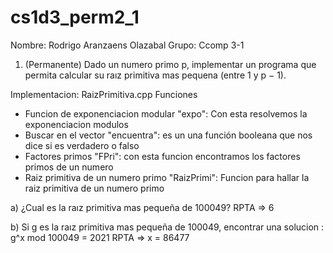 # cs1d3_perm2_1

Nombre: Rodrigo Aranzaens Olazabal
Grupo: Ccomp 3-1

1. (Permanente) Dado un numero primo p, implementar un programa que permita calcular su
raız primitiva mas pequena (entre 1 y p − 1).

 Implementacion: RaizPrimitiva.cpp
 Funciones

 * Funcion de exponenciacion modular "expo":
     Con esta resolvemos la exponenciacion modulos
 * Buscar en el vector "encuentra":
     es un una función booleana que nos dice si es verdadero o falso
 * Factores primos "FPri":
     con esta funcion encontramos los factores primos de un numero
 * Raiz primitiva de un numero primo "RaizPrimi":
     Funcion para hallar la raiz primitiva de un numero primo

a) ¿Cual es la raız primitiva mas pequeña de 100049? RPTA =>
6

b) Si g es la raız primitiva mas pequeña de 100049, encontrar una solucion : g^x mod 100049 = 2021 RPTA =>
x = 86477

 
 
